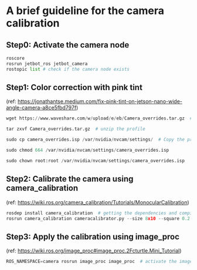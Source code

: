 # A brief guideline for the camera calibration

## Step0: Activate the camera node
```python
roscore
rosrun jetbot_ros jetbot_camera
rostopic list # check if the camera node exists
```

## Step1: Color correction with pink tint
(ref: https://jonathantse.medium.com/fix-pink-tint-on-jetson-nano-wide-angle-camera-a8ce5fbd797f)
```python
wget https://www.waveshare.com/w/upload/e/eb/Camera_overrides.tar.gz  # Download the tuning profile for Jetson 4.2

tar zxvf Camera_overrides.tar.gz  # unzip the profile

sudo cp camera_overrides.isp /var/nvidia/nvcam/settings/  # Copy the profile to the camera firmware directory

sudo chmod 664 /var/nvidia/nvcam/settings/camera_overrides.isp

sudo chown root:root /var/nvidia/nvcam/settings/camera_overrides.isp
```

## Step2: Calibrate the camera using camera_calibration
(ref: https://wiki.ros.org/camera_calibration/Tutorials/MonocularCalibration)
```python
rosdep install camera_calibration  # getting the dependencies and compiling the driver
rosrun camera_calibration cameracalibrator.py --size 8x10 --square 0.2 image:=/camera/image_raw camera:=/camera
```

## Step3: Apply the calibration using image_proc
(ref: https://wiki.ros.org/image_proc#image_proc.2Fcturtle.Mini_Tutorial)
```python
ROS_NAMESPACE=camera rosrun image_proc image_proc  # activate the image_proc node for rectification
```
